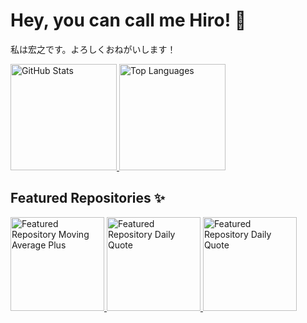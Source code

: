 # Hey, you can call me Hiro! 🤝
私は宏之です。よろしくおねがいします！

<div>
  <a href="https://github.com/AlexandreHiroyuki">
    <img height="170" alt="GitHub Stats" src="https://github-readme-stats.vercel.app/api?username=AlexandreHiroyuki&count_private=true&show_icons=true&theme=gruvbox" />
    <img height="170" alt="Top Languages" src="https://github-readme-stats.vercel.app/api/top-langs/?username=AlexandreHiroyuki&layout=compact&theme=gruvbox" />
  </a>
</div>

## Featured Repositories ✨
<a href="https://github.com/AlexandreHiroyuki/MovingAveragePlus">
  <img height="150" alt="Featured Repository Moving Average Plus" src="https://github-readme-stats.vercel.app/api/pin/?username=AlexandreHiroyuki&repo=MovingAveragePlus&theme=gruvbox" />
</a>
<a href="https://github.com/AlexandreHiroyuki/ThingsBoardDeviceEmulator">
  <img height="150" alt="Featured Repository Daily Quote" src="https://github-readme-stats.vercel.app/api/pin/?username=AlexandreHiroyuki&repo=ThingsBoardDeviceEmulator&theme=gruvbox" />
</a>
<a href="https://github.com/AlexandreHiroyuki/DailyQuote">
  <img height="150" alt="Featured Repository Daily Quote" src="https://github-readme-stats.vercel.app/api/pin/?username=AlexandreHiroyuki&repo=DailyQuote&theme=gruvbox" />
</a>

<!--
**AlexandreHiroyuki/AlexandreHiroyuki** is a ✨ _special_ ✨ repository because its `README.md` (this file) appears on your GitHub profile.

Here are some ideas to get you started:

- 🔭 I’m currently working on ...
- 🌱 I’m currently learning ...
- 👯 I’m looking to collaborate on ...
- 🤔 I’m looking for help with ...
- 💬 Ask me about ...
- 📫 How to reach me: ...
- 😄 Pronouns: ...
- ⚡ Fun fact: ...
-->
